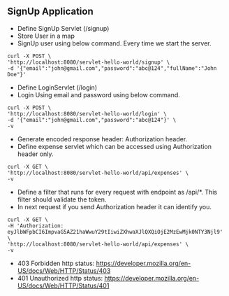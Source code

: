 ## SignUp Application
* Define SignUp Servlet (/signup)
* Store User in a map
* SignUp user using below command. Every time we start the server.
```text 
curl -X POST \
'http://localhost:8080/servlet-hello-world/signup' \
-d '{"email":"john@gmail.com","password":"abc@124","fullName":"John Doe"}'
```
* Define LoginServlet (/login)
* Login Using email and password using below command.
```text 
curl -X POST \
'http://localhost:8080/servlet-hello-world/login' \
-d '{"email":"john@gmail.com","password":"abc@124"}' \
-v
```
* Generate encoded response header: Authorization header.
* Define expense servlet which can be accessed using Authorization header only.
```text 
curl -X GET \
'http://localhost:8080/servlet-hello-world/api/expenses' \
-v
```
* Define a filter that runs for every request with endpoint as /api/*. This filter should validate the token.
* In next request if you send Authorization header it can identify you.
```text 
curl -X GET \
-H 'Authorization: eyJlbWFpbCI6ImpvaG5AZ21haWwuY29tIiwiZXhwaXJlQXQiOjE2MzEwMjk0NTY3Njl9' \
'http://localhost:8080/servlet-hello-world/api/expenses' \
-v
```
* 403 Forbidden http status: https://developer.mozilla.org/en-US/docs/Web/HTTP/Status/403
* 401 Unauthorized http status: https://developer.mozilla.org/en-US/docs/Web/HTTP/Status/401